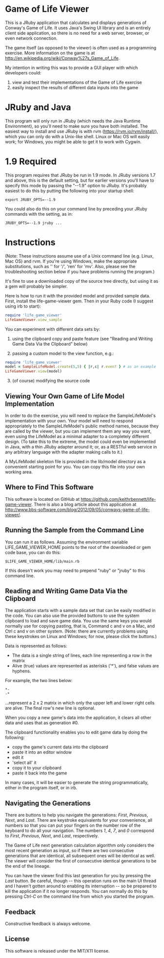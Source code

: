 Game of Life Viewer
===================

This is a JRuby application that calculates and displays generations
of Conway's Game of Life.
It uses Java's Swing UI library and is an entirely client side application,
so there is no need for a web server, browser, or even network connection.

The game itself (as opposed to the viewer) is often used as a programming
exercise.  More information on the game is at
http://en.wikipedia.org/wiki/Conway%27s_Game_of_Life.

My intention in writing this was to provide a GUI player
with which developers could:

<ol>
<li> view and test their implementations of the Game of Life exercise</li>
<li> easily inspect the results of different data inputs into the game</li>
</ol>


JRuby and Java
==============

This program will only run in JRuby (which needs the Java Runtime Environment),
so you'll need to make sure you
have both installed.  The easiest way to install and use JRuby is with rvm
(https://rvm.io/rvm/install/), which you
can only do with a Unix-like shell.  Linux or Mac OS will easily work; for Windows,
you might be able to get it to work with Cygwin.


1.9 Required
============

This program requires that JRuby be run in 1.9 mode.  In JRuby versions 1.7
and above, this is the default setting, but for earlier versions
you'll have to specify this mode by passing the "--1.9" option to JRuby.
It's probably easiest to do this by putting the following into your startup shell:

```
export JRUBY_OPTS=--1.9
```

You could also do this on your command line by preceding your JRuby commands with
the setting, as in:

```
JRUBY_OPTS=--1.9 jruby ...
```


Instructions
============

(Note: These instructions assume use of a Unix command line
(e.g. Linux, Mac OS) and rvm. If you're using Windows,
make the appropriate substitutions, such as '\' for '/', 'ren' for 'mv'.
Also, please see the troubleshooting section below if you have
problems running the program.)

It's fine to use a downloaded copy of the source tree directly,
but using it as a gem will probably be simpler.

Here is how to run it with the provided model and provided sample data.
First, install the life-game-viewer gem.  Then in your
Ruby code (I suggest using irb to start):


```ruby
require 'life_game_viewer'
LifeGameViewer.view_sample
```

You can experiment with different data sets by:

1) using the clipboard copy and paste feature
(see "Reading and Writing Game Data Via the Clipboard" below)

2) passing a custom model to the view function, e.g.:

```ruby
require 'life_game_viewer'
model = SampleLifeModel.create(5,5) { |r,c| r.even? } # as an example
LifeGameViewer.view(model)
```

3) (of course) modifying the source code



Viewing Your Own Game of Life Model Implementation
--------------------------------------------------

In order to do the exercise, you will need to replace the
SampleLifeModel's implementation with your own.  Your model will need to
respond appropriately to the SampleLifeModel's public method names, because
they are called by the viewer, but you can implement them any way you
want, even using the LifeModel as a minimal adapter to a completely
different design. (To take this to the extreme, the model could even
be implemented in Java, with a thin JRuby adapter around it; or, as
a RESTful web service in any arbitrary language with the adapter
making calls to it.)

A MyLifeModel skeleton file is provided in the
lib/model directory as a convenient starting point for you.
You can copy this file into your own working area.


Where to Find This Software
---------------------------

This software is located on GitHub at
https://github.com/keithrbennett/life-game-viewer.
There is also a blog article about this application at
http://www.bbs-software.com/blog/2012/09/05/conways-game-of-life-viewer/.


Running the Sample from the Command Line
----------------------------------------

You can run it as follows.  Assuming the environment variable
LIFE_GAME_VIEWER_HOME points to the root of the downloaded
or gem code base, you can do this:

```
$LIFE_GAME_VIEWER_HOME/lib/main.rb
```

If this doesn't work you may need to prepend "ruby" or "jruby"
to this command line.


Reading and Writing Game Data Via the Clipboard
-----------------------------------------------

The application starts with a sample data set that can be easily modified in the code.
You can also use the provided buttons to use the system clipboard to load and save
game data.  You use the same keys you would normally use for copying pasting,
that is, Command c and v on a Mac, and Ctrl c and v on other system. (Note: there
are currently problems using these keystrokes on Linux and Windows; for now,
please click the buttons.)

Data is represented as follows:

* The data is a single string of lines, each line representing a row in the matrix
* Alive (true) values are represented as asterisks ('*'), and false values are hyphens.

For example, the two lines below:

```
*-
-*
```

...represent a 2 x 2 matrix in which only the upper left and
lower right cells are alive.  The final row's new line is optional.

When you copy a new game's data into the application, it clears all other data and
uses that as generation #0.

The clipboard functionality enables you to edit game data by doing the following:

* copy the game's current data into the clipboard 
* paste it into an editor window
* edit it
* 'select all' it
* copy it to your clipboard
* paste it back into the game

In many cases, it will be easier to generate the string programmatically,
either in the program itself, or in irb.


Navigating the Generations
--------------------------

There are buttons to help you navigate the generations:
_First_, _Previous_, _Next_, and _Last_.
There are keystroke equivalents for your convenience, all numbers
so that you can put your fingers on the number row of the
keyboard to do all your navigation. The numbers _1_, _4_, _7_, and _0_
correspond to _First_, _Previous_, _Next_, and _Last_, respectively.

The Game of Life next generation calculation algorithm
only considers the most recent generation as input, so
if there are two consecutive generations that are identical,
all subsequent ones will be identical as well.  The viewer will
consider the first of consecutive identical generations to be
the end of the lineage.

You can have the viewer find this last generation for you
by pressing the _Last_ button.  Be careful, though --
this operation runs on the main UI thread and I haven't
gotten around to enabling its interruption --
so be prepared to kill the application if it no longer responds.
You can normally do this by pressing _Ctrl-C_ on the command line
from which you started the program.

Feedback
--------

Constructive feedback is always welcome.


License
-------

This software is released under the MIT/X11 license.

